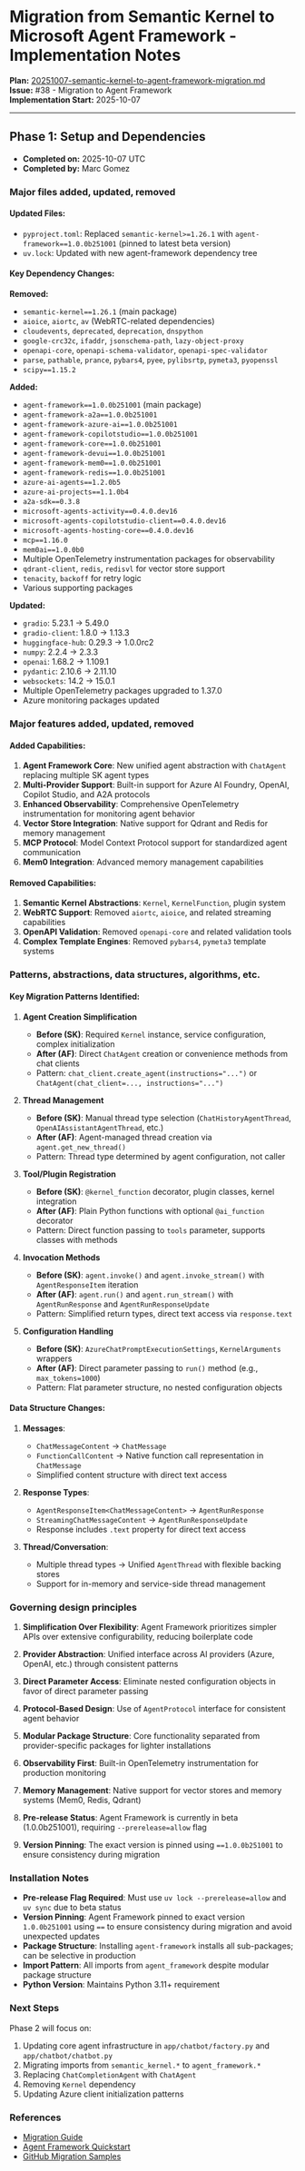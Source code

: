 # Migration from Semantic Kernel to Microsoft Agent Framework - Implementation Notes

**Plan:** [20251007-semantic-kernel-to-agent-framework-migration.md](../plans/20251007-semantic-kernel-to-agent-framework-migration.md)  
**Issue:** #38 - Migration to Agent Framework  
**Implementation Start:** 2025-10-07

---

## Phase 1: Setup and Dependencies
- **Completed on:** 2025-10-07 UTC
- **Completed by:** Marc Gomez

### Major files added, updated, removed

#### Updated Files:
- `pyproject.toml`: Replaced `semantic-kernel>=1.26.1` with `agent-framework==1.0.0b251001` (pinned to latest beta version)
- `uv.lock`: Updated with new agent-framework dependency tree

#### Key Dependency Changes:
**Removed:**
- `semantic-kernel==1.26.1` (main package)
- `aioice`, `aiortc`, `av` (WebRTC-related dependencies)
- `cloudevents`, `deprecated`, `deprecation`, `dnspython`
- `google-crc32c`, `ifaddr`, `jsonschema-path`, `lazy-object-proxy`
- `openapi-core`, `openapi-schema-validator`, `openapi-spec-validator`
- `parse`, `pathable`, `prance`, `pybars4`, `pyee`, `pylibsrtp`, `pymeta3`, `pyopenssl`
- `scipy==1.15.2`

**Added:**
- `agent-framework==1.0.0b251001` (main package)
- `agent-framework-a2a==1.0.0b251001`
- `agent-framework-azure-ai==1.0.0b251001`
- `agent-framework-copilotstudio==1.0.0b251001`
- `agent-framework-core==1.0.0b251001`
- `agent-framework-devui==1.0.0b251001`
- `agent-framework-mem0==1.0.0b251001`
- `agent-framework-redis==1.0.0b251001`
- `azure-ai-agents==1.2.0b5`
- `azure-ai-projects==1.1.0b4`
- `a2a-sdk==0.3.8`
- `microsoft-agents-activity==0.4.0.dev16`
- `microsoft-agents-copilotstudio-client==0.4.0.dev16`
- `microsoft-agents-hosting-core==0.4.0.dev16`
- `mcp==1.16.0`
- `mem0ai==1.0.0b0`
- Multiple OpenTelemetry instrumentation packages for observability
- `qdrant-client`, `redis`, `redisvl` for vector store support
- `tenacity`, `backoff` for retry logic
- Various supporting packages

**Updated:**
- `gradio`: 5.23.1 → 5.49.0
- `gradio-client`: 1.8.0 → 1.13.3
- `huggingface-hub`: 0.29.3 → 1.0.0rc2
- `numpy`: 2.2.4 → 2.3.3
- `openai`: 1.68.2 → 1.109.1
- `pydantic`: 2.10.6 → 2.11.10
- `websockets`: 14.2 → 15.0.1
- Multiple OpenTelemetry packages upgraded to 1.37.0
- Azure monitoring packages updated

### Major features added, updated, removed

#### Added Capabilities:
1. **Agent Framework Core**: New unified agent abstraction with `ChatAgent` replacing multiple SK agent types
2. **Multi-Provider Support**: Built-in support for Azure AI Foundry, OpenAI, Copilot Studio, and A2A protocols
3. **Enhanced Observability**: Comprehensive OpenTelemetry instrumentation for monitoring agent behavior
4. **Vector Store Integration**: Native support for Qdrant and Redis for memory management
5. **MCP Protocol**: Model Context Protocol support for standardized agent communication
6. **Mem0 Integration**: Advanced memory management capabilities

#### Removed Capabilities:
1. **Semantic Kernel Abstractions**: `Kernel`, `KernelFunction`, plugin system
2. **WebRTC Support**: Removed `aiortc`, `aioice`, and related streaming capabilities
3. **OpenAPI Validation**: Removed `openapi-core` and related validation tools
4. **Complex Template Engines**: Removed `pybars4`, `pymeta3` template systems

### Patterns, abstractions, data structures, algorithms, etc.

#### Key Migration Patterns Identified:

1. **Agent Creation Simplification**
   - **Before (SK)**: Required `Kernel` instance, service configuration, complex initialization
   - **After (AF)**: Direct `ChatAgent` creation or convenience methods from chat clients
   - Pattern: `chat_client.create_agent(instructions="...")` or `ChatAgent(chat_client=..., instructions="...")`

2. **Thread Management**
   - **Before (SK)**: Manual thread type selection (`ChatHistoryAgentThread`, `OpenAIAssistantAgentThread`, etc.)
   - **After (AF)**: Agent-managed thread creation via `agent.get_new_thread()`
   - Pattern: Thread type determined by agent configuration, not caller

3. **Tool/Plugin Registration**
   - **Before (SK)**: `@kernel_function` decorator, plugin classes, kernel integration
   - **After (AF)**: Plain Python functions with optional `@ai_function` decorator
   - Pattern: Direct function passing to `tools` parameter, supports classes with methods

4. **Invocation Methods**
   - **Before (SK)**: `agent.invoke()` and `agent.invoke_stream()` with `AgentResponseItem` iteration
   - **After (AF)**: `agent.run()` and `agent.run_stream()` with `AgentRunResponse` and `AgentRunResponseUpdate`
   - Pattern: Simplified return types, direct text access via `response.text`

5. **Configuration Handling**
   - **Before (SK)**: `AzureChatPromptExecutionSettings`, `KernelArguments` wrappers
   - **After (AF)**: Direct parameter passing to `run()` method (e.g., `max_tokens=1000`)
   - Pattern: Flat parameter structure, no nested configuration objects

#### Data Structure Changes:

1. **Messages**:
   - `ChatMessageContent` → `ChatMessage`
   - `FunctionCallContent` → Native function call representation in `ChatMessage`
   - Simplified content structure with direct text access

2. **Response Types**:
   - `AgentResponseItem<ChatMessageContent>` → `AgentRunResponse`
   - `StreamingChatMessageContent` → `AgentRunResponseUpdate`
   - Response includes `.text` property for direct text access

3. **Thread/Conversation**:
   - Multiple thread types → Unified `AgentThread` with flexible backing stores
   - Support for in-memory and service-side thread management

### Governing design principles

1. **Simplification Over Flexibility**: Agent Framework prioritizes simpler APIs over extensive configurability, reducing boilerplate code

2. **Provider Abstraction**: Unified interface across AI providers (Azure, OpenAI, etc.) through consistent patterns

3. **Direct Parameter Access**: Eliminate nested configuration objects in favor of direct parameter passing

4. **Protocol-Based Design**: Use of `AgentProtocol` interface for consistent agent behavior

5. **Modular Package Structure**: Core functionality separated from provider-specific packages for lighter installations

6. **Observability First**: Built-in OpenTelemetry instrumentation for production monitoring

7. **Memory Management**: Native support for vector stores and memory systems (Mem0, Redis, Qdrant)

8. **Pre-release Status**: Agent Framework is currently in beta (1.0.0b251001), requiring `--prerelease=allow` flag
9. **Version Pinning**: The exact version is pinned using `==1.0.0b251001` to ensure consistency during migration

### Installation Notes

- **Pre-release Flag Required**: Must use `uv lock --prerelease=allow` and `uv sync` due to beta status
- **Version Pinning**: Agent Framework pinned to exact version `1.0.0b251001` using `==` to ensure consistency during migration and avoid unexpected updates
- **Package Structure**: Installing `agent-framework` installs all sub-packages; can be selective in production
- **Import Pattern**: All imports from `agent_framework` despite modular package structure
- **Python Version**: Maintains Python 3.11+ requirement

### Next Steps

Phase 2 will focus on:
1. Updating core agent infrastructure in `app/chatbot/factory.py` and `app/chatbot/chatbot.py`
2. Migrating imports from `semantic_kernel.*` to `agent_framework.*`
3. Replacing `ChatCompletionAgent` with `ChatAgent`
4. Removing `Kernel` dependency
5. Updating Azure client initialization patterns

### References

- [Migration Guide](https://learn.microsoft.com/en-us/agent-framework/migration-guide/from-semantic-kernel/?pivots=programming-language-python)
- [Agent Framework Quickstart](https://learn.microsoft.com/en-us/agent-framework/tutorials/quick-start)
- [GitHub Migration Samples](https://github.com/microsoft/agent-framework/tree/main/python/samples/semantic-kernel-migration)
